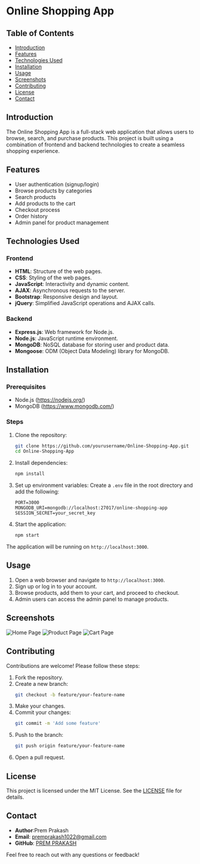 # Online Shopping App

## Table of Contents
- [Introduction](#introduction)
- [Features](#features)
- [Technologies Used](#technologies-used)
- [Installation](#installation)
- [Usage](#usage)
- [Screenshots](#screenshots)
- [Contributing](#contributing)
- [License](#license)
- [Contact](#contact)

## Introduction
The Online Shopping App is a full-stack web application that allows users to browse, search, and purchase products. This project is built using a combination of frontend and backend technologies to create a seamless shopping experience.

## Features
- User authentication (signup/login)
- Browse products by categories
- Search products
- Add products to the cart
- Checkout process
- Order history
- Admin panel for product management

## Technologies Used

### Frontend
- **HTML**: Structure of the web pages.
- **CSS**: Styling of the web pages.
- **JavaScript**: Interactivity and dynamic content.
- **AJAX**: Asynchronous requests to the server.
- **Bootstrap**: Responsive design and layout.
- **jQuery**: Simplified JavaScript operations and AJAX calls.

### Backend
- **Express.js**: Web framework for Node.js.
- **Node.js**: JavaScript runtime environment.
- **MongoDB**: NoSQL database for storing user and product data.
- **Mongoose**: ODM (Object Data Modeling) library for MongoDB.

## Installation

### Prerequisites
- Node.js (https://nodejs.org/)
- MongoDB (https://www.mongodb.com/)

### Steps
1. Clone the repository:
    ```bash
    git clone https://github.com/yourusername/Online-Shopping-App.git
    cd Online-Shopping-App
    ```

2. Install dependencies:
    ```bash
    npm install
    ```

3. Set up environment variables:
    Create a `.env` file in the root directory and add the following:
    ```
    PORT=3000
    MONGODB_URI=mongodb://localhost:27017/online-shopping-app
    SESSION_SECRET=your_secret_key
    ```

4. Start the application:
    ```bash
    npm start
    ```

The application will be running on `http://localhost:3000`.

## Usage
1. Open a web browser and navigate to `http://localhost:3000`.
2. Sign up or log in to your account.
3. Browse products, add them to your cart, and proceed to checkout.
4. Admin users can access the admin panel to manage products.

## Screenshots
![Home Page](path/to/homepage-screenshot.png)
![Product Page](path/to/product-page-screenshot.png)
![Cart Page](path/to/cart-page-screenshot.png)

## Contributing
Contributions are welcome! Please follow these steps:
1. Fork the repository.
2. Create a new branch:
    ```bash
    git checkout -b feature/your-feature-name
    ```
3. Make your changes.
4. Commit your changes:
    ```bash
    git commit -m 'Add some feature'
    ```
5. Push to the branch:
    ```bash
    git push origin feature/your-feature-name
    ```
6. Open a pull request.

## License
This project is licensed under the MIT License. See the [LICENSE](LICENSE) file for details.

## Contact
- **Author**:Prem Prakash
- **Email**: premprakash1022@gmail.com
- **GitHub**: [PREM PRAKASH](https://github.com/premprakashIT)

Feel free to reach out with any questions or feedback!
